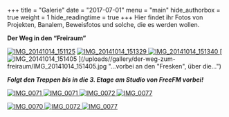 +++
title = "Galerie"
date = "2017-07-01"
menu = "main"
hide_authorbox = true
weight = 1
hide_readingtime = true
+++
Hier findet ihr Fotos von Projekten, Banalem, Beweisfotos und solche, die es
werden wollen.

**Der Weg in den “Freiraum”**

[ ![IMG_20141014_151125](/uploads/gallery/der-weg-zum-freiraum/thumbs/thumbs_IMG_20141014_151125.jpg)](/uploads/gallery/der-weg-zum-freiraum/IMG_20141014_151125.jpg "Das
Gebäude von außen.")
[ ![IMG_20141014_151329](/uploads/gallery/der-weg-zum-freiraum/thumbs/thumbs_IMG_20141014_151329.jpg) ](/uploads//gallery/der-weg-zum-freiraum/IMG_20141014_151329.jpg "Durch
die Haupteingangstür...")
[ ![IMG_20141014_151340](/uploads/gallery/der-weg-zum-freiraum/thumbs/thumbs_IMG_20141014_151340.jpg) ](/uploads/gallery/der-weg-zum-freiraum/IMG_20141014_151340.jpg "...die
Treppe hoch...")
[ ![IMG_20141014_151405](/uploads/gallery/der-weg-zum-freiraum/thumbs/thumbs_IMG_20141014_151405.jpg) ](/uploads//gallery/der-weg-zum-freiraum/IMG_20141014_151405.jpg
"...vorbei an den "Fresken", über die...")

**_Folgt den Treppen bis in die 3. Etage am Studio von FreeFM vorbei!_**

[ ![IMG_0071](/uploads/gallery/2014/thumbs/thumbs_IMG_0062.JPG ) ](/uploads/gallery/2014/IMG_0062.JPG "Gemütlicher Sessel mit Lampe oder Kopfbestrahlungsgerät.")
[ ![IMG_0071](/uploads/gallery/2014/thumbs/thumbs_IMG_20141016_164829.jpg) ](/uploads//gallery/2014/IMG_20141016_164829.jpg)
[ ![IMG_0072](/uploads/gallery/2014/thumbs/thumbs_IMG_20141016_203235.jpg) ](http://hackerspace-ulm.de/wp-content/gallery/2014/IMG_20141016_203235.jpg)
[ ![IMG_0077](/uploads/gallery/2014/thumbs/thumbs_IMG_20141016_201431.jpg) ](/uploads/gallery/2014/IMG_20141016_201431.jpg)

[ ![IMG_0070](/uploads/gallery/2014/thumbs/thumbs_IMG_0061.JPG ) ](/uploads/gallery/2014/IMG_0061.JPG "Bastelecke mit Lötstation, Messgeräten und allerlei Werkzeug.")
[ ![IMG_0072](/uploads/gallery/2014/thumbs/thumbs_IMG_0064.JPG) ](/uploads/gallery/2014/IMG_0064.JPG "Tafel mit Weltherrschaftsplänen. Erster Schritt: Ballons :D")
[ ![IMG_0077](/uploads/gallery/2014/thumbs/thumbs_IMG_0077.JPG) ](/uploads/gallery/2014/IMG_0077.JPG "Ein Stilleben mit Mateflasche, Schrittmotor und Maus.")
